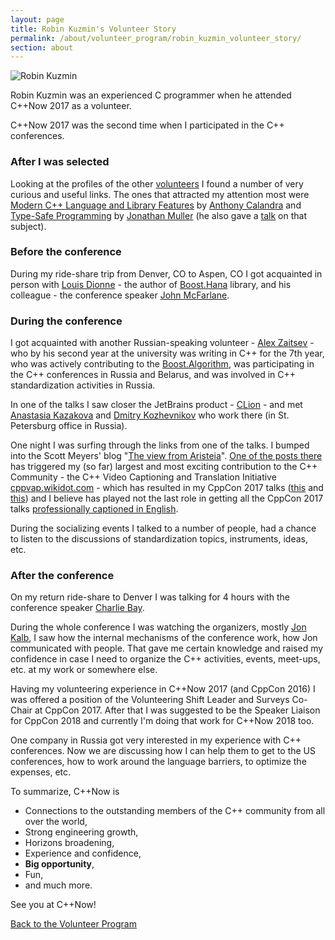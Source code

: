 ```yaml
---
layout: page
title: Robin Kuzmin's Volunteer Story
permalink: /about/volunteer_program/robin_kuzmin_volunteer_story/
section: about
---
```


<div class="asideImageRight">
    <div class="figureTable">
        <img src="/assets/img/volunteers/robin_kuzmin.sm.jpeg" alt="Robin Kuzmin">
        <p>Robin Kuzmin was an experienced C programmer when he attended C++Now 2017 as a volunteer.</p>
    </div>
</div>

C++Now 2017 was the second time when I participated in the C++ conferences.

### After I was selected

Looking at the profiles of the other [volunteers](https://cppnow2017.sched.com/directory/volunteers) I found a number of very curious and useful links. The ones that attracted my attention most were [Modern C++ Language and Library Features](https://github.com/AnthonyCalandra/modern-cpp-features) by [Anthony Calandra](https://cppnow2017.sched.com/volunteer/anthony278) and [Type-Safe Programming](https://foonathan.net/blog/2016/10/11/type-safe.html) by [Jonathan Muller](https://cppnow2017.sched.com/volunteer/boostcon.2017.jonathan.mueller_foonathan.net) (he also gave a [talk](https://www.youtube.com/watch?v=iihlo9A2Ezw) on that subject).

### Before the conference

During my ride-share trip from Denver, CO to Aspen, CO I got acquainted in person with [Louis Dionne](https://cppnow2017.sched.com/speaker/louis_dionne) - the author of [Boost.Hana](http://www.boost.org/doc/libs/1_66_0/libs/hana/doc/html/index.html) library, and his colleague - the conference speaker [John McFarlane](https://cppnow2017.sched.com/speaker/cppcon.2016.john_mcfarlane.name).

### During the conference

I got acquainted with another Russian-speaking volunteer - [Alex Zaitsev](https://cppnow2017.sched.com/volunteer/zamazan4ik) - who by his second year at the university was writing in C++ for the 7th year, who was actively contributing to the [Boost.Algorithm](http://www.boost.org/doc/libs/1_66_0/libs/algorithm/doc/html/index.html), was participating in the C++ conferences in Russia and Belarus, and was involved in C++ standardization activities in Russia.

In one of the talks I saw closer the JetBrains product - [CLion](https://www.jetbrains.com/clion/) - and met [Anastasia Kazakova](https://cppnow2017.sched.com/speaker/anastasia.kazakova) and [Dmitry Kozhevnikov](https://cppnow2017.sched.com/travel14) who work there (in St. Petersburg office in Russia).

One night I was surfing through the links from one of the talks. I bumped into the Scott Meyers' blog "[The view from Aristeia](http://scottmeyers.blogspot.com/)". [One of the posts there](http://scottmeyers.blogspot.com/2017/02/by-numbers-great-foreign-edition-book.html) has triggered my (so far) largest and most exciting contribution to the C++ Community - the C++ Video Captioning and Translation Initiative [cppvap.wikidot.com](http://cppvap.wikidot.com/) - which has resulted in my CppCon 2017 talks ([this](https://www.youtube.com/watch?v=tQudpkiQ2RA) and [this](https://www.youtube.com/watch?v=N8QHpRAuf2A)) and I believe has played not the last role in getting all the CppCon 2017 talks [professionally captioned in English](https://cppcon.org/inclusiveness-accessibility-and-cppcon-2017-videos/).

During the socializing events I talked to a number of people, had a chance to listen to the discussions of standardization topics, instruments, ideas, etc.

### After the conference

On my return ride-share to Denver I was talking for 4 hours with the conference speaker [Charlie Bay](https://cppnow2017.sched.com/speaker/bay_charles).


During the whole conference I was watching the organizers, mostly [Jon Kalb](https://cppnow2017.sched.com/speaker/sched23), I saw how the internal mechanisms of the conference work, how Jon communicated with people. That gave me certain knowledge and raised my confidence in case I need to organize the C++ activities, events, meet-ups, etc. at my work or somewhere else.

Having my volunteering experience in C++Now 2017 (and CppCon 2016) I was offered a position of the Volunteering Shift Leader and Surveys Co-Chair at CppCon 2017. After that I was suggested to be the Speaker Liaison for CppCon 2018 and currently I'm doing that work for C++Now 2018 too.

One company in Russia got very interested in my experience with C++ conferences. Now we are discussing how I can help them to get to the US conferences, how to work around the language barriers, to optimize the expenses, etc.

To summarize, C++Now is

* Connections to the outstanding members of the C++ community from all over the world,
* Strong engineering growth,
* Horizons broadening,
* Experience and confidence,
* **Big opportunity**,
* Fun,
* and much more.

See you at C++Now!

[Back to the Volunteer Program](/about/volunteer_program/)
